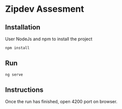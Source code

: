 # Zipdev Assesment

## Installation

User NodeJs and npm to install the project

```bash
npm install
```

## Run

```bash
ng serve
```

## Instructions
Once the run has finished, open 4200 port on browser.
